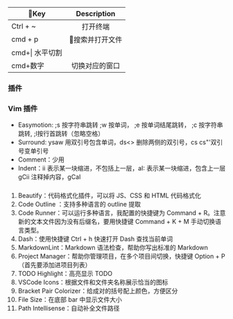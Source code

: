 
| Key | Description | 
| - | :-: | 
| Ctrl + ~ | 打开终端 | 
| cmd + p | 搜索并打开文件| 
| cmd+\| 水平切割| 
| cmd+数字| 切换对应的窗口 | 


### 插件
### Vim 插件
* Easymotion: ;s 按字符串跳转 ;w 按单词， ;e 按单词结尾跳转， ;c 按字符串跳转, ;l按行首跳转（忽略空格）
* Surround: ysaw 用双引号包含单词，ds<> 删除两侧的双引号，cs <old-char> <new char> cs"'双引号变单引号
* Comment：少用
* Indent：ii 表示某一块缩进，不包括上一层，aI: 表示某一块缩进，包含上一层
gCii 注释掉内容，gCaI

### 
1. Beautify：代码格式化插件，可以将 JS、CSS 和 HTML 代码格式化
2. Code Outline ：支持多种语言的 outline 提取
3. Code Runner：可以运行多种语言，我配置的快捷键为 Command + R。注意新的文本文件因为没有后缀名，要用快捷键 Command + K + M 手动切换语言类型。
4. Dash：使用快捷键 Ctrl + h 快速打开 Dash 查找当前单词
5. MarkdownLint：Markdown 语法检查，帮助你写出标准的 Markdown
6. Project Manager：帮助你管理项目，在多个项目间切换，快捷键 Option + P（首先要添加进项目列表）
7. TODO Highlight：高亮显示 TODO
8. VSCode Icons：根据文件和文件夹名称展示恰当的图标
9. Bracket Pair Colorizer：给成对的括号配上颜色，方便区分
10. File Size：在底部 bar 中显示文件大小
11. Path Intellisense：自动补全文件路径


